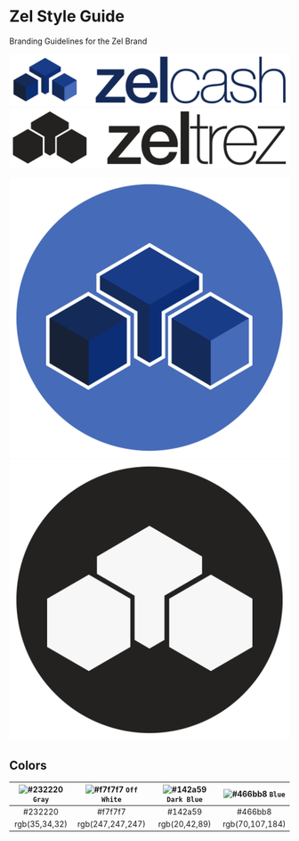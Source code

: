 # Zel Style Guide
Branding Guidelines for the Zel Brand

![](https://github.com/zelcash/zel-style-guide/blob/master/png/Zelcash-Logo-Text.png)
![](https://github.com/zelcash/zel-style-guide/blob/master/png/Zeltrez-Logo-Text.png)

![](https://github.com/zelcash/zel-style-guide/blob/master/png/Zelcash-Logo-Round.png)
![](https://github.com/zelcash/zel-style-guide/blob/master/png/Zeltrez-Logo-Round.png)

## Colors

| ![#232220](https://placehold.it/15/232220/000000?text=+) `Gray`  | ![#f7f7f7](https://placehold.it/15/f7f7f7/000000?text=+) `Off White`  | ![#142a59](https://placehold.it/15/142a59/000000?text=+) `Dark Blue` | ![#466bb8](https://placehold.it/15/466bb8/000000?text=+) `Blue` |
| :------------: | :------------: | :------------: | :------------: |
| #232220 | #f7f7f7 | #142a59 | #466bb8 |
| rgb(35,34,32) | rgb(247,247,247) | rgb(20,42,89) | rgb(70,107,184) |
